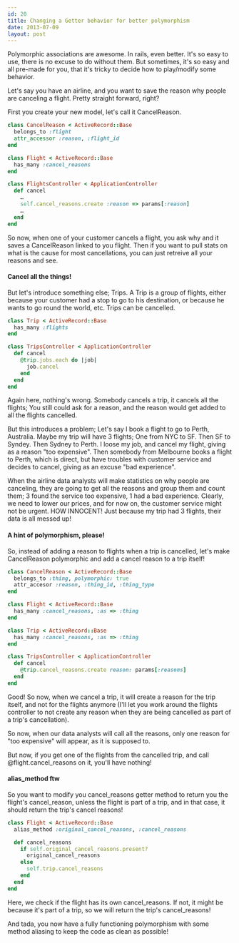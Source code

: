 ```yaml
---
id: 20
title: Changing a Getter behavior for better polymorphism
date: 2013-07-09
layout: post
---
```


Polymorphic associations are awesome. In rails, even better.
It's so easy to use, there is no excuse to do without them. But sometimes, it's so easy and all pre-made for you, that it's tricky to decide how to play/modify some behavior.

Let's say you have an airline, and you want to save the reason why people are canceling a flight. Pretty straight forward, right?

First you create your new model, let's call it CancelReason.

```ruby
class CancelReason < ActiveRecord::Base
  belongs_to :flight
  attr_accessor :reason, :flight_id
end

class Flight < ActiveRecord::Base
  has_many :cancel_reasons
end

class FlightsController < ApplicationController
  def cancel
    …
    self.cancel_reasons.create :reason => params[:reason]
    …
  end
end
```

So now, when one of your customer cancels a flight, you ask why and it saves a CancelReason linked to you flight. Then if you want to pull stats on what is the cause for most cancellations, you can just retreive all your reasons and see.

#### Cancel all the things!
But let's introduce something else; Trips. A Trip is a group of flights, either because your customer had a stop to go to his destination, or because he wants to go round the world, etc.
Trips can be cancelled.

```ruby
class Trip < ActiveRecord::Base
  has_many :flights
end

class TripsController < ApplicationController
  def cancel
    @trip.jobs.each do |job|
      job.cancel
    end
  end
end
```

Again here, nothing's wrong. Somebody cancels a trip, it cancels all the flights; You still could ask for a reason, and the reason would get added to all the flights cancelled.

But this introduces a problem;
Let's say I book a flight to go to Perth, Australia. Maybe my trip will have 3 flights; One from NYC to SF. Then SF to Syndey. Then Sydney to Perth.
I loose my job, and cancel my flight, giving as a reason "too expensive".
Then somebody from Melbourne books a flight to Perth, which is direct, but have troubles with customer service and decides to cancel, giving as an excuse "bad experience".

When the airline data analysts will make statistics on why people are canceling, they are going to get all the reasons and group them and count them;
3 found the service too expensive, 1 had a bad experience. Clearly, we need to lower our prices, and for now on, the customer service might not be urgent.
HOW INNOCENT! Just because my trip had 3 flights, their data is all messed up!

#### A hint of polymorphism, please!
So, instead of adding a reason to flights when a trip is cancelled, let's make CancelReason polymorphic and add a cancel reason to a trip itself!

```ruby
class CancelReason < ActiveRecord::Base
  belongs_to :thing, polymorphic: true
  attr_accesor :reason, :thing_id, :thing_type
end

class Flight < ActiveRecord::Base
  has_many :cancel_reasons, :as => :thing
end

class Trip < ActiveRecord::Base
  has_many :cancel_reasons, :as => :thing
end

class TripsController < ApplicationController
  def cancel
    @trip.cancel_reasons.create reason: params[:reasons]
  end
end

```
Good! So now, when we cancel a trip, it will create a reason for the trip itself, and not for the flights anymore (I'll let you work around the flights controller to not create any reason when they are being cancelled as part of a trip's cancellation).

So now, when our data analysts will call all the reasons, only one reason for "too expensive" will appear, as it is supposed to.

But now, if you get one of the flights from the cancelled trip, and call @flight.cancel_reasons on it, you'll have nothing!

#### alias_method ftw
So you want to modify you cancel_reasons getter method to return you the flight's cancel_reason, unless the flight is part of a trip, and in that case, it should return the trip's cancel reasons!

```ruby
class Flight < ActiveRecord::Base
  alias_method :original_cancel_reasons, :cancel_reasons

  def cancel_reasons
    if self.original_cancel_reasons.present?
      original_cancel_reasons
    else
      self.trip.cancel_reasons
    end
  end
end
```

Here, we check if the flight has its own cancel_reasons. If not, it might be because it's part of a trip, so we will return the trip's cancel_reasons!

And tada, you now have a fully functioning polymorphism with some method aliasing to keep the code as clean as possible!
  